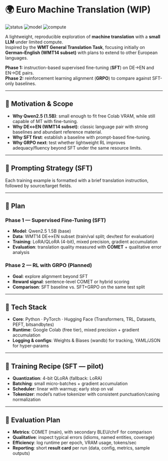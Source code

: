 # 🌍 Euro Machine Translation (WIP)

![status](https://img.shields.io/badge/status-WIP-orange?style=flat-square)
![model](https://img.shields.io/badge/model-Qwen2.5_1.5B_base-blueviolet?style=flat-square)
![compute](https://img.shields.io/badge/compute-Colab_free-lightgrey?style=flat-square)

A lightweight, reproducible exploration of **machine translation** with a **small LLM** under limited compute.  
Inspired by the **WMT General Translation Task**, focusing initially on **German–English (WMT14 subset)** with plans to extend to other European languages.

**Phase 1:** instruction-based supervised fine-tuning (**SFT**) on DE→EN and EN→DE pairs.  
**Phase 2:** reinforcement learning alignment (**GRPO**) to compare against SFT-only baselines.  

---

## 🎯 Motivation & Scope

- **Why Qwen2.5 (1.5B)**: small enough to fit free Colab VRAM, while still capable of MT with fine-tuning.  
- **Why DE↔EN (WMT14 subset)**: classic language pair with strong baselines and abundant reference material.  
- **Why SFT first**: establish a baseline with prompt-based fine-tuning.  
- **Why GRPO next**: test whether lightweight RL improves adequacy/fluency beyond SFT under the same resource limits.  

---

## 📝 Prompting Strategy (SFT)

Each training example is formatted with a brief translation instruction, followed by source/target fields.

---

## 🧪 Plan

### Phase 1 — Supervised Fine-Tuning (SFT)
- **Model**: Qwen2.5 1.5B (base)  
- **Data**: WMT14 DE↔EN subset (train/val split; dev/test for evaluation)  
- **Training**: LoRA/QLoRA (4-bit), mixed precision, gradient accumulation  
- **Evaluation**: translation quality measured with **COMET** + qualitative error analysis  

### Phase 2 — RL with GRPO (Planned)
- **Goal**: explore alignment beyond SFT  
- **Reward signal**: sentence-level COMET or hybrid scoring  
- **Comparison**: SFT baseline vs. SFT+GRPO on the same test split  

---

## 🧰 Tech Stack

- **Core**: Python · PyTorch · Hugging Face (Transformers, TRL, Datasets, PEFT, bitsandbytes)  
- **Runtime**: Google Colab (free tier), mixed precision + gradient accumulation  
- **Logging & configs**: Weights & Biases (wandb) for tracking, YAML/JSON for hyper-params  

---

## 📐 Training Recipe (SFT — pilot)

- **Quantization**: 4-bit QLoRA (fallback: LoRA)  
- **Batching**: small micro-batches + gradient accumulation  
- **Scheduler**: linear with warmup; early stop on val  
- **Tokenizer**: model’s native tokenizer with consistent punctuation/casing normalization  

---

## 📏 Evaluation Plan

- **Metrics**: COMET (main), with secondary BLEU/chrF for comparison  
- **Qualitative**: inspect typical errors (idioms, named entities, coverage)  
- **Efficiency**: log runtime per epoch, VRAM usage, tokens/sec  
- **Reporting**: short **result card** per run (data, config, metrics, sample outputs)  
